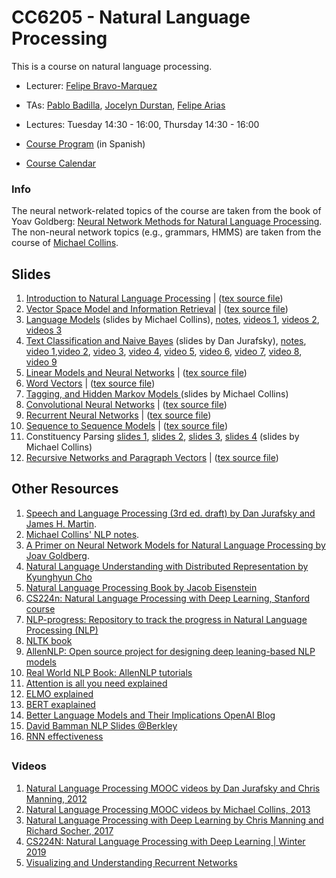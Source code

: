 # CC6205 - Natural Language Processing
This is a course on natural language processing.

* Lecturer: [Felipe Bravo-Marquez](https://felipebravom.com/)
* TAs: [Pablo Badilla](https://github.com/pabloBad), [Jocelyn Durstan](https://sites.google.com/view/jdunstan/home), [Felipe Arias](https://github.com/felipeariastapia)

* Lectures: Tuesday 14:30 - 16:00, Thursday 14:30 - 16:00

* [Course Program](https://docs.google.com/document/d/1DNja7nf0b26aRWF_gMNJf9L6SLtvtyFpucDhfcgG4d0/edit?usp=sharing) (in Spanish)

* [Course Calendar](calendar.md)


### Info
The neural network-related topics of the course are taken from the book of Yoav Goldberg: 
[Neural Network Methods for Natural Language Processing](https://www.morganclaypool.com/doi/abs/10.2200/S00762ED1V01Y201703HLT037). The non-neural network topics (e.g., grammars, HMMS) are taken from the course of [Michael Collins](http://www.cs.columbia.edu/~mcollins/). 



## Slides

1. [Introduction to Natural Language Processing](slides/NLP-introduction.pdf) | ([tex source file](slides/NLP-introduction.tex))
1. [Vector Space Model and Information Retrieval](slides/NLP-IR.pdf) | ([tex source file](slides/NLP-IR.tex))
2. [Language Models](http://www.cs.columbia.edu/~mcollins/cs4705-spring2019/slides/lmslides.pdf) (slides by Michael Collins), [notes](http://www.cs.columbia.edu/~mcollins/lm-spring2013.pdf), [videos 1](https://www.youtube.com/playlist?list=PLlQBy7xY8mbJONAWxZmZsHj0iqjMpKONi), [videos 2](https://www.youtube.com/playlist?list=PLlQBy7xY8mbIzwoPRvZSjq9PO84CfJQb6), [videos 3](https://www.youtube.com/playlist?list=PLlQBy7xY8mbKXp8iLHVO56g1XvcXhr8BT)
2. [Text Classification and Naive Bayes](https://web.stanford.edu/~jurafsky/slp3/slides/7_NB.pdf) (slides by Dan Jurafsky), [notes](https://web.stanford.edu/~jurafsky/slp3/4.pdf), [video 1](https://www.youtube.com/watch?v=MgjrV_oXCrk&list=PLoROMvodv4rOFZnDyrlW3-nI7tMLtmiJZ&index=25&t=0s),[video 2](https://www.youtube.com/watch?v=S_Jdoubh-fE&list=PLoROMvodv4rOFZnDyrlW3-nI7tMLtmiJZ&index=26&t=0s), [video 3](https://www.youtube.com/watch?v=AAcIGGv7Q2g&list=PLoROMvodv4rOFZnDyrlW3-nI7tMLtmiJZ&index=27&t=0s), [video 4](https://www.youtube.com/watch?v=gSWf4EHvgBo&list=PLoROMvodv4rOFZnDyrlW3-nI7tMLtmiJZ&index=28&t=0s), [video 5](https://www.youtube.com/watch?v=x2sZQvIeYLg&list=PLoROMvodv4rOFZnDyrlW3-nI7tMLtmiJZ&index=29&t=0s), [video 6](https://www.youtube.com/watch?v=HQG7hZRoCpE&list=PLoROMvodv4rOFZnDyrlW3-nI7tMLtmiJZ&index=30&t=0s), [video 7](https://www.youtube.com/watch?v=0lY6D5WOzC8&list=PLoROMvodv4rOFZnDyrlW3-nI7tMLtmiJZ&index=31&t=0s), [video 8](https://www.youtube.com/watch?v=vDpGw-r-uNQ&list=PLoROMvodv4rOFZnDyrlW3-nI7tMLtmiJZ&index=32&t=0s), [video 9](https://www.youtube.com/watch?v=yvfZdqt2qek&list=PLoROMvodv4rOFZnDyrlW3-nI7tMLtmiJZ&index=33&t=0s) 
2. [Linear Models and Neural Networks](slides/NLP-linearneural.pdf) | ([tex source file](slides/NLP-linearneural.tex))
3. [Word Vectors](slides/NLP-wordvectors.pdf) | ([tex source file](slides/NLP-wordvectors.tex))
2. [Tagging, and Hidden Markov Models ](http://www.cs.columbia.edu/~mcollins/cs4705-spring2019/slides/tagging.pdf) (slides by Michael Collins)
4. [Convolutional Neural Networks](slides/NLP-CNN.pdf) | ([tex source file](slides/NLP-CNN.tex))
5. [Recurrent Neural Networks](slides/NLP-RNN.pdf) | ([tex source file](slides/NLP-RNN.tex))
6. [Sequence to Sequence Models](slides/NLP-seq2seq.pdf) | ([tex source file](slides/NLP-seq2seq.tex))
2. Constituency Parsing [slides 1](http://www.cs.columbia.edu/~mcollins/cs4705-spring2019/slides/parsing1.pdf), [slides 2](http://www.cs.columbia.edu/~mcollins/cs4705-spring2019/slides/parsing2.pdf), [slides 3](http://www.cs.columbia.edu/~mcollins/cs4705-spring2019/slides/parsing2.2.pdf), [slides 4](http://www.cs.columbia.edu/~mcollins/cs4705-spring2019/slides/parsing3.pdf)    (slides by Michael Collins)
7. [Recursive Networks and Paragraph Vectors](slides/NLP-recursive.pdf) | ([tex source file](slides/NLP-recursive.tex))



## Other Resources



1. [Speech and Language Processing (3rd ed. draft) by Dan Jurafsky and James H. Martin](https://web.stanford.edu/~jurafsky/slp3/).
2. [Michael Collins' NLP notes](http://www.cs.columbia.edu/~mcollins/).
3. [A Primer on Neural Network Models for Natural Language Processing by Joav Goldberg](https://u.cs.biu.ac.il/~yogo/nnlp.pdf).
4. [Natural Language Understanding with Distributed Representation by Kyunghyun Cho](https://arxiv.org/abs/1511.07916)
5. [Natural Language Processing Book by Jacob Eisenstein](https://github.com/jacobeisenstein/gt-nlp-class/blob/master/notes/eisenstein-nlp-notes.pdf)
6. [CS224n: Natural Language Processing with Deep Learning, Stanford course](http://web.stanford.edu/class/cs224n/)
7. [NLP-progress: Repository to track the progress in Natural Language Processing (NLP)](http://nlpprogress.com/)
8. [NLTK book](http://www.nltk.org/book/)
9. [AllenNLP: Open source project for designing deep leaning-based NLP models](https://allennlp.org/)
10. [Real World NLP Book: AllenNLP tutorials](http://www.realworldnlpbook.com/)
11. [Attention is all you need explained](http://mlexplained.com/2017/12/29/attention-is-all-you-need-explained/)
12. [ELMO explained](http://mlexplained.com/2018/06/15/paper-dissected-deep-contextualized-word-representations-explained/)
13. [BERT exaplained](http://mlexplained.com/2019/01/07/paper-dissected-bert-pre-training-of-deep-bidirectional-transformers-for-language-understanding-explained/)
14. [Better Language Models
    and Their Implications OpenAI Blog](https://openai.com/blog/better-language-models/)
15. [David Bamman NLP Slides @Berkley](http://people.ischool.berkeley.edu/~dbamman/nlp18.html)
16. [RNN effectiveness](http://karpathy.github.io/2015/05/21/rnn-effectiveness/)

##  





### Videos 

1. [Natural Language Processing MOOC videos by Dan Jurafsky and Chris Manning, 2012](https://www.youtube.com/playlist?list=PLoROMvodv4rOFZnDyrlW3-nI7tMLtmiJZ&disable_polymer=true)
2. [Natural Language Processing MOOC videos by Michael Collins, 2013](https://www.youtube.com/channel/UCB_JX4jH3QQmp69rmkWpl1A/playlists?shelf_id=3&view=50&sort=dd)
3. [Natural Language Processing with Deep Learning by Chris Manning and Richard Socher, 2017](https://www.youtube.com/playlist?list=PL3FW7Lu3i5Jsnh1rnUwq_TcylNr7EkRe6)
4. [CS224N: Natural Language Processing with Deep Learning | Winter 2019](https://www.youtube.com/playlist?list=PLoROMvodv4rOhcuXMZkNm7j3fVwBBY42z)
5. [Visualizing and Understanding Recurrent Networks](https://skillsmatter.com/skillscasts/6611-visualizing-and-understanding-recurrent-networks)
